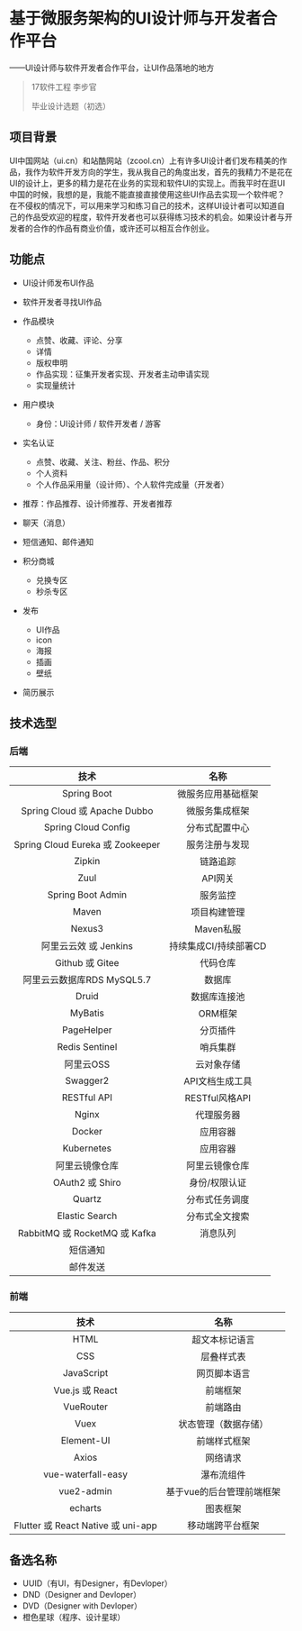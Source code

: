 # 基于微服务架构的UI设计师与开发者合作平台

——UI设计师与软件开发者合作平台，让UI作品落地的地方

> 17软件工程 李步官
>
> 毕业设计选题（初选）



## 项目背景

UI中国网站（ui.cn）和站酷网站（zcool.cn）上有许多UI设计者们发布精美的作品，我作为软件开发方向的学生，我从我自己的角度出发，首先的我精力不是花在UI的设计上，更多的精力是花在业务的实现和软件UI的实现上。而我平时在逛UI中国的时候，我想的是，我能不能直接直接使用这些UI作品去实现一个软件呢？在不侵权的情况下，可以用来学习和练习自己的技术，这样UI设计者可以知道自己的作品受欢迎的程度，软件开发者也可以获得练习技术的机会。如果设计者与开发者的合作的作品有商业价值，或许还可以相互合作创业。



## 功能点

- UI设计师发布UI作品
- 软件开发者寻找UI作品
- 作品模块
    - 点赞、收藏、评论、分享
    - 详情
    - 版权申明
    - 作品实现：征集开发者实现、开发者主动申请实现
    - 实现量统计
- 用户模块

    - 身份：UI设计师 / 软件开发者 / 游客
- 实名认证
    - 点赞、收藏、关注、粉丝、作品、积分
    - 个人资料
    - 个人作品采用量（设计师）、个人软件完成量（开发者）
- 推荐：作品推荐、设计师推荐、开发者推荐
- 聊天（消息）
- 短信通知、邮件通知
- 积分商城
    - 兑换专区
    - 秒杀专区
- 发布
    - UI作品
    - icon
    - 海报
    - 插画
    - 壁纸
- 简历展示




## 技术选型

### 后端

|               技术               |         名称          |
| :------------------------------: | :-------------------: |
|           Spring Boot            |  微服务应用基础框架   |
|   Spring Cloud 或 Apache Dubbo   |    微服务集成框架     |
|       Spring Cloud Config        |    分布式配置中心     |
| Spring Cloud Eureka 或 Zookeeper |    服务注册与发现     |
|              Zipkin              |       链路追踪        |
|               Zuul               |        API网关        |
|        Spring Boot Admin         |       服务监控        |
|              Maven               |     项目构建管理      |
|              Nexus3              |       Maven私服       |
|      阿里云云效 或 Jenkins       | 持续集成CI/持续部署CD |
|         Github 或 Gitee          |       代码仓库        |
|    阿里云云数据库RDS MySQL5.7    |        数据库         |
|              Druid               |     数据库连接池      |
|             MyBatis              |        ORM框架        |
|            PageHelper            |       分页插件        |
|          Redis Sentinel          |       哨兵集群        |
|            阿里云OSS             |      云对象存储       |
|             Swagger2             |    API文档生成工具    |
|           RESTful API            |    RESTful风格API     |
|              Nginx               |      代理服务器       |
|              Docker              |       应用容器        |
|            Kubernetes            |       应用容器        |
|          阿里云镜像仓库          |    阿里云镜像仓库     |
|         OAuth2 或 Shiro          |     身份/权限认证     |
|              Quartz              |    分布式任务调度     |
|          Elastic Search          |    分布式全文搜索     |
|  RabbitMQ 或 RocketMQ 或 Kafka   |       消息队列        |
|             短信通知             |                       |
|             邮件发送             |                       |

### 前端

|                技术                |           名称            |
| :--------------------------------: | :-----------------------: |
|                HTML                |      超文本标记语言       |
|                CSS                 |        层叠样式表         |
|             JavaScript             |       网页脚本语言        |
|          Vue.js 或 React           |         前端框架          |
|             VueRouter              |         前端路由          |
|                Vuex                |   状态管理（数据存储）    |
|             Element-UI             |       前端样式框架        |
|               Axios                |         网络请求          |
|         vue-waterfall-easy         |        瀑布流组件         |
|             vue2-admin             | 基于vue的后台管理前端框架 |
|              echarts               |         图表框架          |
| Flutter 或 React Native 或 uni-app |     移动端跨平台框架      |



## 备选名称

- UUID（有UI，有Designer，有Devloper）
- DND（Designer and Devloper）
- DVD（Designer with Devloper）
- 橙色星球（程序、设计星球）